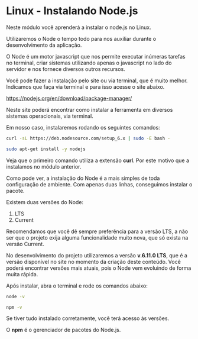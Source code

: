 # Linux - Instalando Node.js

Neste módulo você aprenderá a instalar o node.js no Linux.

Utilizaremos o Node o tempo todo para nos auxiliar durante o desenvolvimento da aplicação.

O Node é um motor javascript que nos permite executar inúmeras tarefas no terminal, criar sistemas utilizando apenas o javascript no lado do servidor e nos fornece diversos outros recursos.

Você pode fazer a instalação pelo site ou via terminal, que é muito melhor. Indicamos que faça via terminal e para isso acesse o site abaixo.

<https://nodejs.org/en/download/package-manager/>

Neste site poderá encontrar como instalar a ferramenta em diversos sistemas operacionais, via terminal.

Em nosso caso, instalaremos rodando os seguintes comandos:

```sh
curl -sL https://deb.nodesource.com/setup_6.x | sudo -E bash -

sudo apt-get install -y nodejs
```

Veja que o primeiro comando utiliza a extensão **curl**. Por este motivo que a instalamos no módulo anterior.

Como pode ver, a instalação do Node é a mais simples de toda configuração de ambiente. Com apenas duas linhas, conseguimos instalar o pacote.

Existem duas versões do Node:

1. LTS
2. Current

Recomendamos que você dê sempre preferência para a versão LTS, a não ser que o projeto exija alguma funcionalidade muito nova, que só exista na versão Current.

No desenvolvimento do projeto utilizaremos a versão **v.6.11.0 LTS**, que é a versão disponível no site no momento da criação deste conteúdo. Você poderá encontrar versões mais atuais, pois o Node vem evoluindo de forma muita rápida.

Após instalar, abra o terminal e rode os comandos abaixo:

```sh
node -v

npm -v
```

Se tiver tudo instalado corretamente, você terá acesso às versões.

O **npm** é o gerenciador de pacotes do Node.js.
